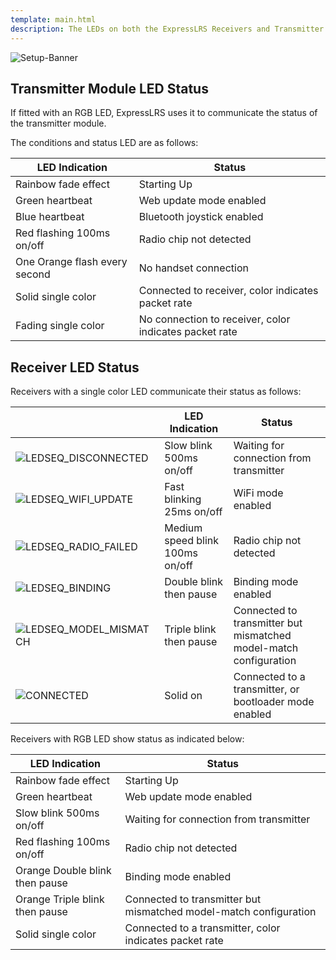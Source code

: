 ```yaml
---
template: main.html
description: The LEDs on both the ExpressLRS Receivers and Transmitter Modules are very helpful diagnostic tool in determining the current status of the device.
---
```


![Setup-Banner](https://github.com/ExpressLRS/ExpressLRS-Hardware/raw/master/img/quick-start.png)

## Transmitter Module LED Status

If fitted with an RGB LED, ExpressLRS uses it to communicate the status of the transmitter module.

The conditions and status LED are as follows:

| LED Indication | Status |
|---|---|
| Rainbow fade effect | Starting Up |
| Green heartbeat | Web update mode enabled |
| Blue heartbeat | Bluetooth joystick enabled |
| Red flashing 100ms on/off | Radio chip not detected |
| One Orange flash every second | No handset connection |
| Solid single color | Connected to receiver, color indicates packet rate |
| Fading single color | No connection to receiver, color indicates packet rate |

## Receiver LED Status

Receivers with a single color LED communicate their status as follows:

|| LED Indication | Status |
|---|---|---|
|![LEDSEQ_DISCONNECTED](../assets/images/LEDSEQ_DISCONNECTED_50_50.gif)| Slow blink 500ms on/off | Waiting for connection from transmitter |
|![LEDSEQ_WIFI_UPDATE](../assets/images/LEDSEQ_WIFI_UPDATE_2_3.gif)| Fast blinking 25ms on/off | WiFi mode enabled |
|![LEDSEQ_RADIO_FAILED](../assets/images/LEDSEQ_RADIO_FAILED_20_100.gif)| Medium speed blink 100ms on/off | Radio chip not detected |
|![LEDSEQ_BINDING](../assets/images/LEDSEQ_BINDING_10_10_10_100.gif)| Double blink then pause | Binding mode enabled |
|![LEDSEQ_MODEL_MISMATCH](../assets/images/LEDSEQ_MODEL_MISMATCH_10_10_10_10_10_100.gif)| Triple blink then pause | Connected to transmitter but mismatched model-match configuration |
|![CONNECTED](../assets/images/LED_ON.gif)| Solid on | Connected to a transmitter, or bootloader mode enabled |

Receivers with RGB LED show status as indicated below:

| LED Indication | Status |
|---|---|
| Rainbow fade effect | Starting Up |
| Green heartbeat | Web update mode enabled |
| Slow blink 500ms on/off | Waiting for connection from transmitter |
| Red flashing 100ms on/off | Radio chip not detected |
| Orange Double blink then pause | Binding mode enabled |
| Orange Triple blink then pause | Connected to transmitter but mismatched model-match configuration |
| Solid single color | Connected to a transmitter, color indicates packet rate |
